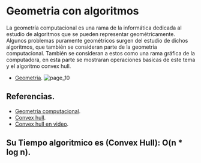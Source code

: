 # Geometria con algoritmos
La geometría computacional es una rama de la informática dedicada al estudio de algoritmos que se pueden representar geométricamente. 
Algunos problemas puramente geométricos surgen del estudio de dichos algoritmos, que también se consideran parte de la geometría computacional. 
También se consideran a estos como una rama gráfica de la computadora, en esta parte se mostraran operaciones basicas de este tema y el algoritmo convex hull.

* [Geometria](https://github.com/Lutyvr02/Algoritmica/blob/main/Contenidos/Geometria/Geo.cpp).
![page_10](https://user-images.githubusercontent.com/101956531/199833798-55146a0d-664c-45d6-a798-c2b56c2cc4b7.jpg)


## Referencias.
* [Geometria computacional](https://en.wikipedia.org/wiki/Computational_geometry).
* [Convex hull](https://cp-algorithms.com/geometry/convex-hull.html).
* [Convex hull en video](https://www.youtube.com/watch?v=B2AJoQSZf4M).

## Su Tiempo algoritmico es (Convex Hull): O(n * log n).
